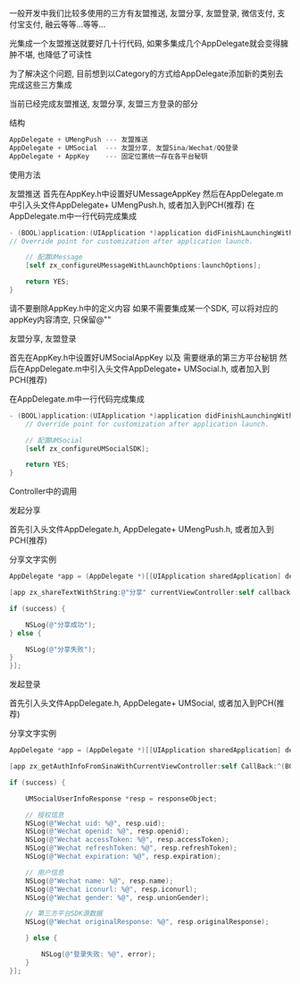 一般开发中我们比较多使用的三方有友盟推送, 友盟分享, 友盟登录, 微信支付, 支付宝支付, 融云等等...等等...

光集成一个友盟推送就要好几十行代码, 如果多集成几个AppDelegate就会变得臃肿不堪, 也降低了可读性

为了解决这个问题, 目前想到以Category的方式给AppDelegate添加新的类别去完成这些三方集成

当前已经完成友盟推送, 友盟分享, 友盟三方登录的部分


结构
```objective-c
AppDelegate + UMengPush --- 友盟推送
AppDelegate + UMSocial  --- 友盟分享, 友盟Sina/Wechat/QQ登录
AppDelegate + AppKey    --- 固定位置统一存在各平台秘钥
```

使用方法

友盟推送
首先在AppKey.h中设置好UMessageAppKey
然后在AppDelegate.m中引入头文件AppDelegate+ UMengPush.h, 或者加入到PCH(推荐)
在AppDelegate.m中一行代码完成集成

```objective-c
- (BOOL)application:(UIApplication *)application didFinishLaunchingWithOptions:(NSDictionary *)launchOptions {
// Override point for customization after application launch.

    // 配置UMessage
    [self zx_configureUMessageWithLaunchOptions:launchOptions];

    return YES;
}
```

请不要删除AppKey.h中的定义内容
如果不需要集成某一个SDK, 可以将对应的appKey内容清空, 只保留@""

友盟分享, 友盟登录

首先在AppKey.h中设置好UMSocialAppKey 以及 需要继承的第三方平台秘钥
然后在AppDelegate.m中引入头文件AppDelegate+ UMSocial.h, 或者加入到PCH(推荐)

在AppDelegate.m中一行代码完成集成
```objective-c
- (BOOL)application:(UIApplication *)application didFinishLaunchingWithOptions:(NSDictionary *)launchOptions {
    // Override point for customization after application launch.

    // 配置UMSocial
    [self zx_configureUMSocialSDK];

    return YES;
}
```

Controller中的调用

发起分享

首先引入头文件AppDelegate.h, AppDelegate+ UMengPush.h, 或者加入到PCH(推荐)

分享文字实例
```objective-c
AppDelegate *app = (AppDelegate *)[[UIApplication sharedApplication] delegate];

[app zx_shareTextWithString:@"分享" currentViewController:self callback:^(BOOL success, id responseObject, NSError *error) {

if (success) {

    NSLog(@"分享成功");
} else {

    NSLog(@"分享失败");
}
}];
```

发起登录

首先引入头文件AppDelegate.h, AppDelegate+ UMSocial, 或者加入到PCH(推荐)

分享文字实例
```objective-c
AppDelegate *app = (AppDelegate *)[[UIApplication sharedApplication] delegate];

[app zx_getAuthInfoFromSinaWithCurrentViewController:self CallBack:^(BOOL success, id responseObject, NSError *error) {

if (success) {

    UMSocialUserInfoResponse *resp = responseObject;

    // 授权信息
    NSLog(@"Wechat uid: %@", resp.uid);
    NSLog(@"Wechat openid: %@", resp.openid);
    NSLog(@"Wechat accessToken: %@", resp.accessToken);
    NSLog(@"Wechat refreshToken: %@", resp.refreshToken);
    NSLog(@"Wechat expiration: %@", resp.expiration);

    // 用户信息
    NSLog(@"Wechat name: %@", resp.name);
    NSLog(@"Wechat iconurl: %@", resp.iconurl);
    NSLog(@"Wechat gender: %@", resp.unionGender);

    // 第三方平台SDK源数据
    NSLog(@"Wechat originalResponse: %@", resp.originalResponse);

    } else {

        NSLog(@"登录失败: %@", error);
    }
}];
```

